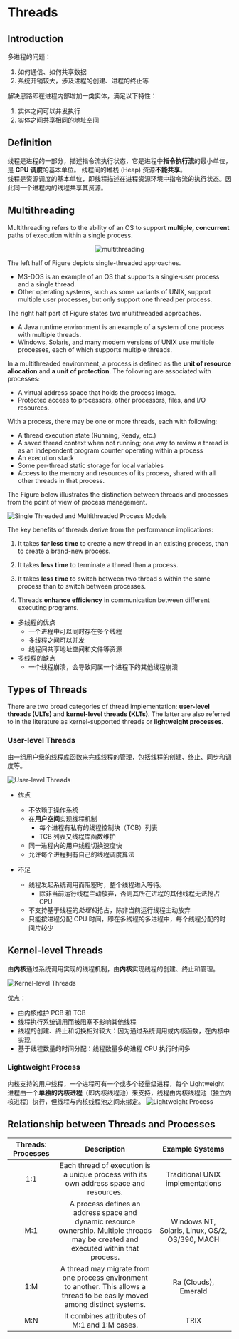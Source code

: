 # Threads

## Introduction

多进程的问题：

1. 如何通信、如何共享数据
2. 系统开销较大，涉及进程的创建、进程的终止等

解决思路即在进程内部增加一类实体，满足以下特性：

1. 实体之间可以并发执行
2. 实体之间共享相同的地址空间

## Definition

线程是进程的一部分，描述指令流执行状态，它是进程中**指令执行流**的最小单位，是 **CPU 调度**的基本单位。
线程间的堆栈 (Heap) 资源**不能共享**。  
线程是资源调度的基本单位，即线程描述在进程资源环境中指令流的执行状态。因此同一个进程内的线程共享其资源。

## Multithreading

Multithreading refers to the ability of an OS to support **multiple, concurrent** paths of execution within a single process.

<center>

![multithreading](./assets/multithreading.png)

</center>

The left half of Figure depicts single-threaded approaches.

* MS-DOS is an example of an OS that supports a single-user process and a single thread.
* Other operating systems, such as some variants of UNIX, support multiple user processes, but only support one thread per process.

The right half part of Figure states two multithreaded approaches.

* A Java runtime environment is an example of a system of one process with multiple threads.
* Windows, Solaris, and many modern versions of UNIX use multiple processes, each of which supports multiple threads.

In a multithreaded environment, a process is defined as the **unit of resource allocation** and **a unit of protection**. The following are associated with processes:

* A virtual address space that holds the process image.
* Protected access to processors, other processors, files, and I/O resources.

With a process, there may be one or more threads, each with following:

* A thread execution state (Running, Ready, etc.)
* A saved thread context when not running; one way to review a thread is as an independent program counter operating within a process
* An execution stack
* Some per-thread static storage for local variables
* Access to the memory and resources of its process, shared with all other threads in that process.  

The Figure below illustrates the distinction between threads and processes from the point of view of process management.

![Single Threaded and Multithreaded Process Models](./assets/single_threaded_and_multithreaded_process_models.png)

The key benefits of threads derive from the performance implications:

1. It takes **far less time** to create a new thread in an existing process, than to create a brand-new process.

2. It takes **less time** to terminate a thread than a process.

3. It takes **less time** to switch between two thread s within the same process than to switch between processes.

4. Threads **enhance efficiency** in communication between different executing programs.

* 多线程的优点
  * 一个进程中可以同时存在多个线程
  * 多线程之间可以并发
  * 线程间共享地址空间和文件等资源
* 多线程的缺点
  * 一个线程崩溃，会导致同属一个进程下的其他线程崩溃

## Types of Threads

There are two broad categories of thread implementation: **user-level threads (ULTs)**
and **kernel-level threads (KLTs)**. The latter are also referred to in the literature as
kernel-supported threads or **lightweight processes**.

### User-level Threads

由一组用户级的线程库函数来完成线程的管理，包括线程的创建、终止、同步和调度等。

![User-level Threads](./assets/user_level_threads.png)

* 优点
  * 不依赖于操作系统
  * 在**用户空间**实现线程机制
    * 每个进程有私有的线程控制块（TCB）列表
    * TCB 列表又线程库函数维护
  * 同一进程内的用户线程切换速度快
  * 允许每个进程拥有自己的线程调度算法

* 不足
  * 线程发起系统调用而阻塞时，整个线程进入等待。
    * 除非当前运行线程主动放弃，否则其所在进程的其他线程无法抢占 CPU
  * 不支持基于线程的*处理机*抢占，除非当前运行线程主动放弃
  * 只能按进程分配 CPU 时间，即在多线程的多进程中，每个线程分配的时间片较少

## Kernel-level Threads

由**内核**通过系统调用实现的线程机制，由**内核**实现线程的创建、终止和管理。

![Kernel-level Threads](./assets/kernel_level_threads.png)

优点：

* 由内核维护 PCB 和 TCB
* 线程执行系统调用而被阻塞不影响其他线程
* 线程的创建、终止和切换相对较大：因为通过系统调用或内核函数，在内核中实现
* 基于线程数量的时间分配：线程数量多的进程 CPU 执行时间多

### Lightweight Process

内核支持的用户线程，一个进程可有一个或多个轻量级进程，每个 Lightweight 进程由一个**单独的内核进程**（即内核线程池）来支持，线程由内核线程池（独立内核进程）执行，但线程与内核线程池之间未绑定。
![Lightweight Process](./assets/lightweight_process.png)

## Relationship between Threads and Processes

|Threads: Processes| Description| Example Systems|
|:--:|:--:|:--:|
|1:1|Each thread of execution is a unique process with its own address space and resources.|Traditional UNIX implementations|
|M:1|A process defines an address space and dynamic resource ownership. Multiple threads may be created and executed within that process.|Windows NT, Solaris, Linux, OS/2, OS/390, MACH|
|1:M|A thread may migrate from one process environment to another. This allows a thread to be easily moved among distinct systems.|Ra (Clouds), Emerald|
|M:N|It combines attributes of M:1 and 1:M cases.|TRIX|
